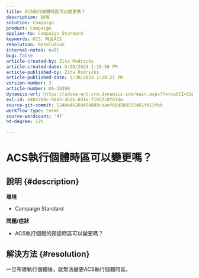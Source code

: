 ```yaml
---
title: ACS執行個體時區可以變更嗎？
description: 說明
solution: Campaign
product: Campaign
applies-to: Campaign Standard
keywords: KCS、時區ACS
resolution: Resolution
internal-notes: null
bug: false
article-created-by: Zita Rodricks
article-created-date: 5/30/2023 1:18:58 PM
article-published-by: Zita Rodricks
article-published-date: 5/30/2023 1:20:21 PM
version-number: 3
article-number: KA-19390
dynamics-url: https://adobe-ent.crm.dynamics.com/main.aspx?forceUCI=1&pagetype=entityrecord&etn=knowledgearticle&id=c0516288-ecfe-ed11-8f6e-6045bd0063aa
exl-id: e484760c-6943-4b2b-8d1e-f1032c8f814e
source-git-commit: 524bb46260459809cbaef68d5b8532d61fd13fbb
workflow-type: tm+mt
source-wordcount: '47'
ht-degree: 12%

---
```


# ACS執行個體時區可以變更嗎？

## 說明 {#description}

<b>環境</b>
- Campaign Standard



<b>問題/症狀</b>
- ACS執行個體的預設時區可以變更嗎？



## 解決方法 {#resolution}


一旦布建執行個體後，就無法變更ACS執行個體時區。
